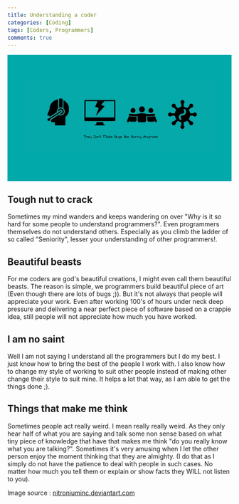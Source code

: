 ```yaml
---
title: Understanding a coder
categories: [Coding]
tags: [Coders, Programmers]
comments: true
---
```



<div>
	<img align="middle" src="/img/coders/retro_programmer.jpg" >
</div>


Tough nut to crack
------------
Sometimes my mind wanders and keeps wandering on over "Why is it so hard for some people to understand programmers?". Even programmers themselves do not understand others. Especially as you climb the ladder of so called "Seniority", lesser your understanding of other programmers!.

Beautiful beasts
------------
For me coders are god's beautiful creations, I might even call them beautiful beasts. The reason is simple, we programmers build
beautiful piece of art (Even though there are lots of bugs ;)). But it's not always that people will appreciate your work.
Even after working 100's of hours under neck deep pressure and delivering a near perfect piece of software based on a crappie idea, still people will not appreciate how much you have worked.

I am no saint
------------
Well I am not saying I understand all the programmers but I do my best. I just know how to bring the best of the people I work with.
I also know how to change my style of working to suit other people instead of making other change their style to suit mine. It helps a lot that way, as I am able to get the things done ;).

Things that make me think
------------
Sometimes people act really weird. I mean really really weird. As they only hear half of what you are saying and talk some non sense based on what tiny piece of knowledge that have that makes me think "do you really know what you are talking?". Sometimes it's very amusing when I let the other person enjoy the moment thinking that they are almighty. (I do that as I simply do not have the patience to deal with people in such cases. No matter how much you tell them or explain or show facts they WILL not listen to you).


Image source : [nitroniuminc.deviantart.com](nitroniuminc.deviantart.com)



